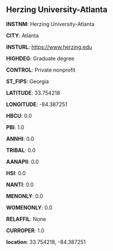 
Herzing University-Atlanta
---
**INSTNM**: Herzing University-Atlanta

**CITY**: Atlanta

**INSTURL**: https://www.herzing.edu

**HIGHDEG**: Graduate degree

**CONTROL**: Private nonprofit

**ST_FIPS**: Georgia

**LATITUDE**: 33.754218

**LONGITUDE**: -84.387251

**HBCU**: 0.0

**PBI**: 1.0

**ANNHI**: 0.0

**TRIBAL**: 0.0

**AANAPII**: 0.0

**HSI**: 0.0

**NANTI**: 0.0

**MENONLY**: 0.0

**WOMENONLY**: 0.0

**RELAFFIL**: None

**CURROPER**: 1.0

**location**: 33.754218, -84.387251